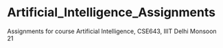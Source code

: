 # Artificial_Intelligence_Assignments
Assignments for course Artificial Intelligence, CSE643, IIIT Delhi Monsoon 21
